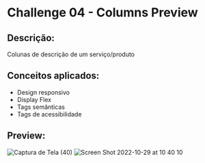 # Challenge 04 - Columns Preview

## Descrição:

Colunas de descrição de um serviço/produto

## Conceitos aplicados:

- Design responsivo
- Display Flex
- Tags semânticas
- Tags de acessibilidade

## Preview:
![Captura de Tela (40)](https://user-images.githubusercontent.com/90735982/198834974-f801f21d-d0fd-49ac-801d-ab4f88dc33b5.png)
![Screen Shot 2022-10-29 at 10 40 10](https://user-images.githubusercontent.com/90735982/198834967-b8eef028-24e3-4a3e-a2a6-0ff6ef10a3e6.png)
